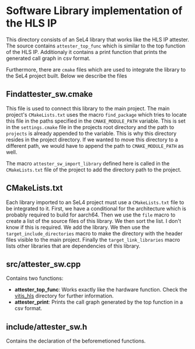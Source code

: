 # Software Library implementation of the HLS IP
This directory consists of an SeL4 library that works like the HLS IP attester.
The source contains `attester_top_func` which is similar to the top function of
the HLS IP. Additionaly it contains a print function that prints the generated
call graph in csv format.

Furthermore, there are `cmake` files which are used to integrate the library to
the SeL4 project built. Below we describe the files

## Findattester_sw.cmake
This file is used to connect this library to the main project. The main project's `CMakeLists.txt` uses the macro `find_package` which tries to locate this file
in the paths specified in the `CMAKE_MODULE_PATH` variable. This is set in the
`settings.cmake` file in the projects root directory and the path to `projects`
is already appended to the variable. This is why this directory resides in the
project directory. If we wanted to move this directory to a different path, we
would have to append the path to `CMAKE_MODULE_PATH` as well.

The macro `attester_sw_import_library` defined here is called in the `CMakeLists.txt` file of the project to add the directory path to the project.

## CMakeLists.txt
Each library imported to an SeL4 project must use a `CMakeLists.txt` file to be
integrated to it. First, we have a conditional for the architecture which is
probably required to build for aarch64. Then we use the `file` macro to create a
list of the source files of this library. We then sort the list. I don't know if
this is required. We add the library. We then use the
`target_include_directories` macro to make the directory with the header files
visible to the main project. Finally the `target_link_libraries` macro lists
other libraries that are dependencies of this library.

## src/attester_sw.cpp
Contains two functions:
- **attester_top_func**: Works exactly like the hardware function. Check the
  [vitis_hls](https://github.com/mskordal/my-sel4-projects/tree/main/vitis_hls)
  directory for further information.
- **attester_print**: Prints the call graph generated by the top function in a
  csv format.

## include/attester_sw.h
Contains the declaration of the beforemetioned functions.